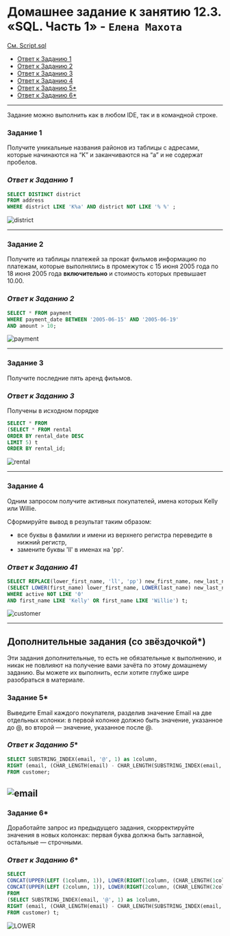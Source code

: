 # Домашнее задание к занятию 12.3. «SQL. Часть 1» - `Елена Махота`

[См. Script.sql](Script.sql)

- [Ответ к Заданию 1](#1)
- [Ответ к Заданию 2](#2)
- [Ответ к Заданию 3](#3)
- [Ответ к Заданию 4](#4)
- [Ответ к Заданию 5*](#5)
- [Ответ к Заданию 6*](#6)


---

Задание можно выполнить как в любом IDE, так и в командной строке.

### Задание 1

Получите уникальные названия районов из таблицы с адресами, которые начинаются на “K” и заканчиваются на “a” и не содержат пробелов.

### *<a name = "1"> Ответ к Заданию 1</a>*

```sql
SELECT DISTINCT district 
FROM address 
WHERE district LIKE 'K%a' AND district NOT LIKE '% %' ;
```

![district](img/Screenshot_2023-03-09_22-10-47.png)

---

### Задание 2

Получите из таблицы платежей за прокат фильмов информацию по платежам, которые выполнялись в промежуток с 15 июня 2005 года по 18 июня 2005 года **включительно** и стоимость которых превышает 10.00.

### *<a name = "2"> Ответ к Заданию 2</a>*

```sql
SELECT * FROM payment 
WHERE payment_date BETWEEN '2005-06-15' AND '2005-06-19'
AND amount > 10;
```

![payment](img/Screenshot_2023-03-09_22-29-06.png)

---

### Задание 3

Получите последние пять аренд фильмов.


### *<a name = "3"> Ответ к Заданию 3</a>*
Получены в исходном порядке

```sql
SELECT * FROM
(SELECT * FROM rental
ORDER BY rental_date DESC
LIMIT 5) t
ORDER BY rental_id;
```

![rental](img/Screenshot_2023-03-09_22-48-54.png)

---

### Задание 4

Одним запросом получите активных покупателей, имена которых Kelly или Willie. 

Сформируйте вывод в результат таким образом:
- все буквы в фамилии и имени из верхнего регистра переведите в нижний регистр,
- замените буквы 'll' в именах на 'pp'.


### *<a name = "4"> Ответ к Заданию 41</a>*

```sql
SELECT REPLACE(lower_first_name, 'll', 'pp') new_first_name, new_last_name FROM
(SELECT LOWER(first_name) lower_first_name, LOWER(last_name) new_last_name FROM customer 
WHERE active NOT LIKE '0' 
AND first_name LIKE 'Kelly' OR first_name LIKE 'Willie') t;
```

![customer](img/Screenshot_2023-03-09_23-12-58.png)

---

## Дополнительные задания (со звёздочкой*)
Эти задания дополнительные, то есть не обязательные к выполнению, и никак не повлияют на получение вами зачёта по этому домашнему заданию. Вы можете их выполнить, если хотите глубже шире разобраться в материале.

### Задание 5*

Выведите Email каждого покупателя, разделив значение Email на две отдельных колонки: в первой колонке должно быть значение, указанное до @, во второй — значение, указанное после @.


### *<a name = "5"> Ответ к Заданию 5*</a>*
```sql
SELECT SUBSTRING_INDEX(email, '@', 1) as 1column, 
RIGHT (email, (CHAR_LENGTH(email) - CHAR_LENGTH(SUBSTRING_INDEX(email, '@', 1)) - 1)) as 2column
FROM customer;
```
![email](img/Screenshot_2023-03-10_00-08-40.png)
---

### Задание 6*

Доработайте запрос из предыдущего задания, скорректируйте значения в новых колонках: первая буква должна быть заглавной, остальные — строчными.

### *<a name = "6"> Ответ к Заданию 6*</a>*

```sql
SELECT 
CONCAT(UPPER(LEFT (1column, 1)), LOWER(RIGHT(1column, (CHAR_LENGTH(1column)-1)))) as one_column, 
CONCAT(UPPER(LEFT (2column, 1)), LOWER(RIGHT(2column, (CHAR_LENGTH(2column)-1)))) as two_column
FROM
(SELECT SUBSTRING_INDEX(email, '@', 1) as 1column, 
RIGHT (email, (CHAR_LENGTH(email) - CHAR_LENGTH(SUBSTRING_INDEX(email, '@', 1)) - 1)) as 2column 
FROM customer) t;
```

![LOWER](img/Screenshot_2023-03-10_00-29-10.png)
